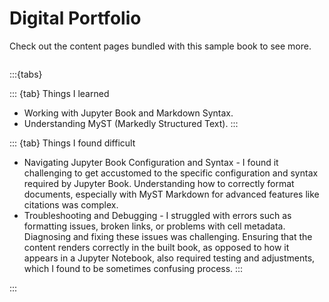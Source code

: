 # Digital Portfolio

Check out the content pages bundled with this sample book to see more.

```{tableofcontents}
```

:::{tabs}

::: {tab} Things I learned
- Working with Jupyter Book and Markdown Syntax.
- Understanding MyST (Markedly Structured Text).
:::

::: {tab} Things I found difficult
- Navigating Jupyter Book Configuration and Syntax - I found it challenging to get accustomed to the specific configuration and syntax required by Jupyter Book. Understanding how to correctly format documents, especially with MyST Markdown for advanced features like citations was complex.
- Troubleshooting and Debugging - I struggled with errors such as formatting issues, broken links, or problems with cell metadata. Diagnosing and fixing these issues was challenging. Ensuring that the content renders correctly in the built book, as opposed to how it appears in a Jupyter Notebook, also required testing and adjustments, which I found to be sometimes confusing process.
:::

:::
